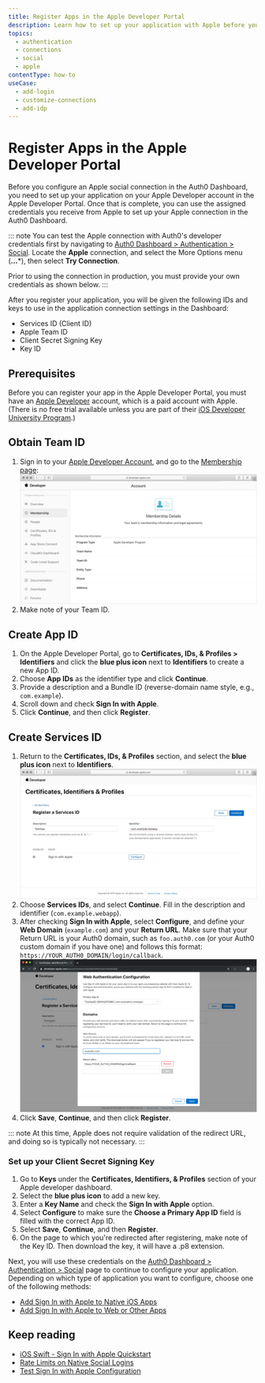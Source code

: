 ```yaml
---
title: Register Apps in the Apple Developer Portal
description: Learn how to set up your application with Apple before you set up your Apple connection in the Auth0 Dashboard.
topics:
  - authentication
  - connections
  - social
  - apple
contentType: how-to
useCase:
  - add-login
  - customize-connections
  - add-idp
---
```

# Register Apps in the Apple Developer Portal

Before you configure an Apple social connection in the Auth0 Dashboard, you need to set up your application on your Apple Developer account in the Apple Developer Portal. Once that is complete, you can use the assigned credentials you receive from Apple to set up your Apple connection in the Auth0 Dashboard. 

::: note
You can test the Apple connection with Auth0's developer credentials first by navigating to [Auth0 Dashboard > Authentication > Social](${manage_url}/#/connections/social). Locate the **Apple** connection, and select the More Options menu (**...***), then select **Try Connection**.

Prior to using the connection in production, you must provide your own credentials as shown below.
:::

After you register your application, you will be given the following IDs and keys to use in the application connection settings in the Dashboard:

* Services ID (Client ID)
* Apple Team ID
* Client Secret Signing Key
* Key ID

## Prerequisites

Before you can register your app in the Apple Developer Portal, you must have an [Apple Developer](https://developer.apple.com/programs/) account, which is a paid account with Apple. (There is no free trial available unless you are part of their [iOS Developer University Program](https://developer.apple.com/support/compare-memberships/).)

## Obtain Team ID

1. Sign in to your [Apple Developer Account](https://developer.apple.com/account/#/overview/), and go to the [Membership page](https://developer.apple.com/account/#/membership/):
    ![Membership Page](/media/articles/connections/social/apple/apple-membership.png)
2. Make note of your Team ID.

## Create App ID

1. On the Apple Developer Portal, go to **Certificates, IDs, & Profiles > Identifiers** and click the **blue plus icon** next to **Identifiers** to create a new App ID.
2. Choose **App IDs** as the identifier type and click **Continue**.
3. Provide a description and a Bundle ID (reverse-domain name style, e.g., `com.example`).
4. Scroll down and check **Sign In with Apple**.
5. Click **Continue**, and then click **Register**.

## Create Services ID

1. Return to the **Certificates, IDs, & Profiles** section, and select the **blue plus icon** next to **Identifiers**.
    ![Register Services ID](/media/articles/connections/social/apple/apple-registerservicesid.png)
2. Choose **Services IDs**, and select **Continue**. Fill in the description and identifier (`com.example.webapp`).
3. After checking **Sign In with Apple**, select **Configure**, and define your **Web Domain** (`example.com`) and your **Return URL**. Make sure that your Return URL is your Auth0 domain, such as `foo.auth0.com` (or your Auth0 custom domain if you have one) and follows this format: `https://YOUR_AUTH0_DOMAIN/login/callback`.
    ![Configure URLs](/media/articles/connections/social/apple/apple-configurls2.png)
4. Click **Save**, **Continue**, and then click **Register**.

::: note
At this time, Apple does not require validation of the redirect URL, and doing so is typically not necessary.
:::

### Set up your Client Secret Signing Key

1. Go to **Keys** under the **Certificates, Identifiers, & Profiles** section of your Apple developer dashboard.
2. Select the **blue plus icon** to add a new key.
3. Enter a **Key Name** and check the **Sign In with Apple** option.
4. Select **Configure** to make sure the **Choose a Primary App ID** field is filled with the correct App ID.
5. Select **Save**, **Continue**, and then **Register**.
6. On the page to which you're redirected after registering, make note of the Key ID. Then download the key, it will have a .p8 extension.

Next, you will use these credentials on the [Auth0 Dashboard > Authentication > Social](${manage_url}/#/connections/social) page to continue to configure your application. Depending on which type of application you want to configure, choose one of the following methods:

* [Add Sign In with Apple to Native iOS Apps](/connections/apple-siwa/add-siwa-to-native-app)
* [Add Sign In with Apple to Web or Other Apps](/connections/apple-siwa/add-siwa-to-web-app)

## Keep reading

* [iOS Swift - Sign In with Apple Quickstart](/quickstart/native/ios-swift-siwa)
* [Rate Limits on Native Social Logins](/policies/rate-limits#limits-on-native-social-logins)
* [Test Sign In with Apple Configuration](/connections/apple-siwa/test-siwa-connection)